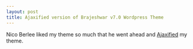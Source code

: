 ```yaml
---
layout: post
title: Ajaxified version of Brajeshwar v7.0 Wordpress Theme
---
```


Nico Berlee liked my theme so much that he went ahead and [Ajaxified](http://nico.berlee.nl/ajaxberlee-wordpress-theme-released/) my theme.